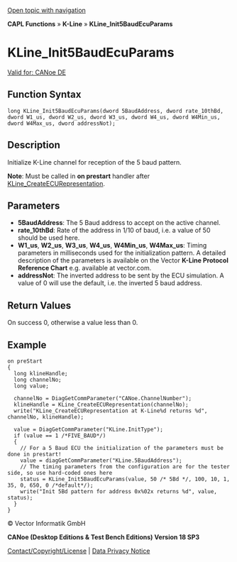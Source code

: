 [Open topic with navigation](../../../../../CANoeDEFamily.htm#Topics/CAPLFunctions/KLine/Functions/CAPLfunctionKLineInit5BaudEcuParams.md)

**CAPL Functions** » **K-Line** » **KLine_Init5BaudEcuParams**

# KLine_Init5BaudEcuParams

[Valid for: CANoe DE](../../../Shared/FeatureAvailability.md)

## Function Syntax

```plaintext
long KLine_Init5BaudEcuParams(dword 5BaudAddress, dword rate_10thBd, dword W1_us, dword W2_us, dword W3_us, dword W4_us, dword W4Min_us, dword W4Max_us, dword addressNot);
```

## Description

Initialize K-Line channel for reception of the 5 baud pattern.

**Note**: Must be called in **on prestart** handler after [KLine_CreateECURepresentation](CAPLfunctionKLineCreateECURepresentation.md).

## Parameters

- **5BaudAddress**: The 5 Baud address to accept on the active channel.
- **rate_10thBd**: Rate of the address in 1/10 of baud, i.e. a value of 50 should be used here.
- **W1_us**, **W2_us**, **W3_us**, **W4_us**, **W4Min_us**, **W4Max_us**: Timing parameters in milliseconds used for the initialization pattern. A detailed description of the parameters is available on the Vector **K-Line Protocol Reference Chart** e.g. available at vector.com.
- **addressNot**: The inverted address to be sent by the ECU simulation. A value of 0 will use the default, i.e. the inverted 5 baud address.

## Return Values

On success 0, otherwise a value less than 0.

## Example

```plaintext
on preStart
{
  long klineHandle;
  long channelNo;
  long value;

  channelNo = DiagGetCommParameter("CANoe.ChannelNumber");
  klineHandle = KLine_CreateECURepresentation(channelNo);
  write("KLine_CreateECURepresentation at K-Line%d returns %d", channelNo, klineHandle);

  value = DiagGetCommParameter("KLine.InitType");
  if (value == 1 /*FIVE_BAUD*/)
  {
    // For a 5 Baud ECU the initialization of the parameters must be done in prestart!
    value = diagGetCommParameter("KLine.5BaudAddress");
    // The timing parameters from the configuration are for the tester side, so use hard-coded ones here
    status = KLine_Init5BaudEcuParams(value, 50 /* 5Bd */, 100, 10, 1, 35, 0, 650, 0 /*default*/);
    write("Init 5Bd pattern for address 0x%02x returns %d", value, status);
  }
}
```

© Vector Informatik GmbH

**CANoe (Desktop Editions & Test Bench Editions) Version 18 SP3**

[Contact/Copyright/License](../../../Shared/ContactCopyrightLicense.md) | [Data Privacy Notice](https://www.vector.com/int/en/company/get-info/privacy-policy/)